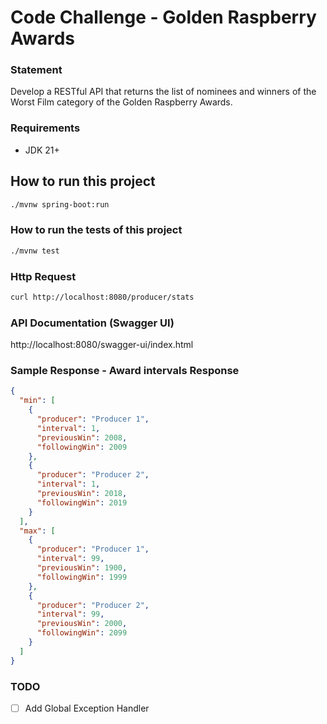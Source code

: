 # Code Challenge - Golden Raspberry Awards

### Statement
Develop a RESTful API that returns the list of nominees and winners of the Worst Film category of the Golden Raspberry Awards.

### Requirements
- JDK 21+

## How to run this project
```bash
./mvnw spring-boot:run
```

### How to run the tests of this project
```bash
./mvnw test
```

### Http Request
```bash
curl http://localhost:8080/producer/stats
```
### API Documentation (Swagger UI)
http://localhost:8080/swagger-ui/index.html

### Sample Response - Award intervals Response
```json
{
  "min": [
    {
      "producer": "Producer 1",
      "interval": 1,
      "previousWin": 2008,
      "followingWin": 2009
    },
    {
      "producer": "Producer 2",
      "interval": 1,
      "previousWin": 2018,
      "followingWin": 2019
    }
  ],
  "max": [
    {
      "producer": "Producer 1",
      "interval": 99,
      "previousWin": 1900,
      "followingWin": 1999
    },
    {
      "producer": "Producer 2",
      "interval": 99,
      "previousWin": 2000,
      "followingWin": 2099
    }
  ]
}
```

### TODO
- [ ] Add Global Exception Handler
